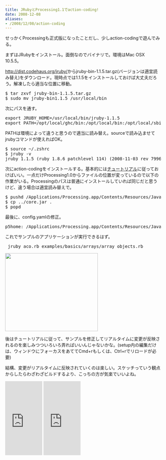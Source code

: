 ```yaml
---
title: JRubyとProcessing1.1でaction-coding!
date: 2008-12-08
aliases:
- /2008/12/08/action-coding
---
```

せっかくProcessingも正式版になったことだし、少しaction-codingで遊んでみる。

まずはJRubyをインストール。面倒なのでバイナリで。環境はMac OSX 10.5.5。

<a href="http://dist.codehaus.org/jruby/">http://dist.codehaus.org/jruby/</a>からjruby-bin-1.1.5.tar.gz(バージョンは適宜読み替え)をダウンロード。現時点では1.1.5をインストールしておけば大丈夫だろう。解凍したら適当な位置に移動。

<pre lang="bash">
$ tar zxvf jruby-bin-1.1.5.tar.gz
$ sudo mv jruby-bin1.1.5 /usr/local/bin
</pre>

次にパスを通す。

<pre lang="zsh">
export JRUBY_HOME=/usr/local/bin/jruby-1.1.5
export PATH=/opt/local/ghc/bin:/opt/local/bin:/opt/local/sbin:/usr/local/bin:$JRUBY_HOME/bin:$PATH
</pre>

PATHは環境によって違うと思うので適当に読み替え。sourceで読み込ませてjrubyコマンドが使えればOK。

<pre lang="bash">
$ source ~/.zshrc
$ jruby -v
jruby 1.1.5 (ruby 1.8.6 patchlevel 114) (2008-11-03 rev 7996) [i386-java]
</pre>

次にaction-codingをインストールする。基本的には<a href="http://code.google.com/p/action-coding/wiki/Tutorial">チュートリアル</a>に従っておけばいい。一点だけProcessing1.0からファイルの位置が変っているので以下の作業がいる。Processingのパスは普通にインストールしていれば同じだと思うけど、違う場合は適宜読み替えで。

<pre lang="bash">
$ pushd /Applications/Processing.app/Contents/Resources/Java/lib
$ cp ../core.jar .
$ popd
</pre>

最後に、config.yamlの修正。

<pre lang="ruby">
p5home: /Applications/Processing.app/Contents/Resources/Java
</pre>

これでサンプルのアプリケーションが実行できるはず。

<pre lang="bash">
 jruby aco.rb examples/basics/arrays/array_objects.rb
</pre><a href="http://ukstudio.jp/wp-content/uploads/2008/12/array_objects.jpg"><img src="http://ukstudio.jp/wp-content/uploads/2008/12/array_objects.jpg" alt="" title="array_objects" width="300" height="253" class="alignnone size-medium wp-image-270" /></a>

後はチュートリアルに従って、サンプルを修正してリアルタイムに変更が反映されるのを楽しみつついろいろ弄ればいいんじゃないかな。(setup内の編集だけは、ウィンドウにフォーカスをあててCmd+rもしくは、Ctrl+rでリロードが必要)

結構、変更がリアルタイムに反映されていくのは楽しい。スケッチっていう観点からしたらわざわざビルドするより、こっちの方が気楽でいいよね。

<iframe src="http://rcm-jp.amazon.co.jp/e/cm?t=2004-05-22&o=9&p=8&l=as1&asins=4873113784&md=1X69VDGQCMF7Z30FM082&fc1=000000&IS2=1&lt1=_blank&m=amazon&lc1=0000FF&bc1=000000&bg1=FFFFFF&f=ifr" style="width:120px;height:240px;" scrolling="no" marginwidth="0" marginheight="0" frameborder="0"></iframe>

<iframe src="http://rcm-jp.amazon.co.jp/e/cm?t=2004-05-22&o=9&p=8&l=as1&asins=4861005582&md=1X69VDGQCMF7Z30FM082&fc1=000000&IS2=1&lt1=_blank&m=amazon&lc1=0000FF&bc1=000000&bg1=FFFFFF&f=ifr" style="width:120px;height:240px;" scrolling="no" marginwidth="0" marginheight="0" frameborder="0"></iframe>